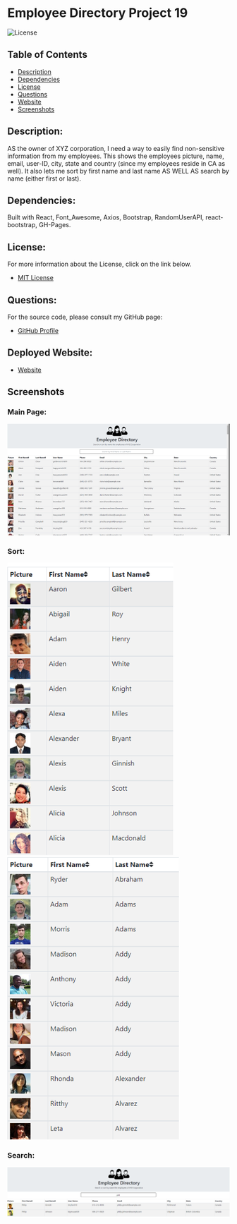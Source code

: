 # Employee Directory Project 19

![License](https://img.shields.io/badge/License-MIT-blue.svg 'License Badge')

## Table of Contents 

- [Description](#description)
- [Dependencies](#dependencies)
- [License](#license)
- [Questions](#questions)
- [Website](#website)
- [Screenshots](#screenshots)

## Description:

AS the owner of XYZ corporation, I need a way to easily find non-sensitive information from my employees. This shows the employees picture, name, email, user-ID, city, state and country (since my employees reside in CA as well). It also lets me sort by first name and last name AS WELL AS search by name (either first or last).

## Dependencies:

Built with React, Font_Awesome, Axios, Bootstrap, RandomUserAPI, react-bootstrap, GH-Pages.

## License:

For more information about the License, click on the link below.

- [MIT License](https://opensource.org/licenses/MIT)

## Questions:

For the source code, please consult my GitHub page:

- [GitHub Profile](https://github.com/jlw429)

## Deployed Website:

- [Website](https://jlw429.github.io/EmployeeDirectory/)

## Screenshots

### Main Page:

![Main](public/main_scrnshot.png 'Main')

### Sort:

![FirstName](public/sort_first.png 'FirstName')
![LastName](public/sort_last.png 'LastName')

### Search:

![Search](public/search.png 'FirstName')
